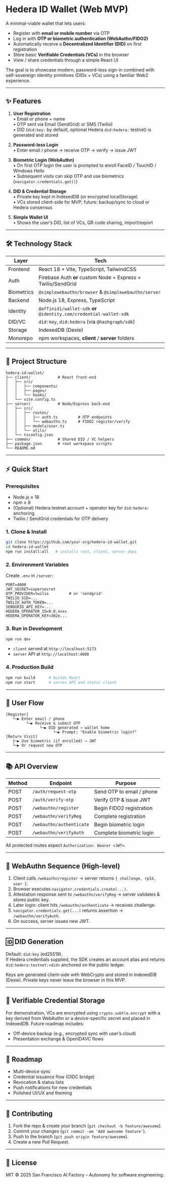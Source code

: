 # Hedera ID Wallet (Web MVP)

A minimal-viable wallet that lets users:

* Register with **email or mobile number** via OTP  
* Log in with **OTP or biometric authentication (WebAuthn/FIDO2)**  
* Automatically receive a **Decentralized Identifier (DID)** on first registration  
* Store basic **Verifiable Credentials (VCs)** in the browser  
* View / share credentials through a simple React UI  

The goal is to showcase modern, password-less sign-in combined with self-sovereign identity primitives (DIDs + VCs) using a familiar Web2 experience.

---

## ✨ Features

1. **User Registration**  
   • Email or phone + name  
   • OTP sent via Email (SendGrid) or SMS (Twilio)  
   • DID (`did:key:` by default, optional Hedera `did:hedera:` testnet) is generated and stored

2. **Password-less Login**  
   • Enter email / phone → receive OTP → verify → issue JWT

3. **Biometric Login (WebAuthn)**  
   • On first OTP login the user is prompted to enroll FaceID / TouchID / Windows Hello  
   • Subsequent visits can skip OTP and use biometrics (`navigator.credentials.get()`)

4. **DID & Credential Storage**  
   • Private key kept in IndexedDB (or encrypted localStorage)  
   • VCs stored client-side for MVP; future: backup/sync to cloud or Hedera consensus

5. **Simple Wallet UI**  
   • Shows the user’s DID, list of VCs, QR code sharing, import/export

---

## 🛠 Technology Stack

| Layer      | Tech                                                     |
|------------|----------------------------------------------------------|
| Frontend   | React 18 + Vite, TypeScript, TailwindCSS                 |
| Auth       | Firebase Auth **or** custom Node + Express + Twilio/SendGrid |
| Biometrics | `@simplewebauthn/browser` & `@simplewebauthn/server`     |
| Backend    | Node.js 18, Express, TypeScript                          |
| Identity   | `@affinidi/wallet-sdk` **or** `@identity.com/credential-wallet-sdk` |
| DID/VC     | `did:key`, `did:hedera` (via `@hashgraph/sdk`)           |
| Storage    | IndexedDB (Dexie)                                        |
| Monorepo   | npm workspaces, **client** / **server** folders          |

---

## 📂 Project Structure

```
hedera-id-wallet/
├── client/            # React front-end
│   ├── src/
│   │   ├── components/
│   │   ├── pages/
│   │   └── hooks/
│   └── vite.config.ts
├── server/            # Node/Express back-end
│   ├── src/
│   │   ├── routes/
│   │   │   ├── auth.ts         # OTP endpoints
│   │   │   └── webauthn.ts     # FIDO2 register/verify
│   │   ├── models/user.ts
│   │   └── utils/
│   └── tsconfig.json
├── common/            # Shared DID / VC helpers
├── package.json       # root workspace scripts
└── README.md
```

---

## ⚡️ Quick Start

### Prerequisites
* Node.js ≥ 18  
* npm ≥ 8  
* (Optional) Hedera testnet account + operator key for `did:hedera:` anchoring  
* Twilio / SendGrid credentials for OTP delivery

### 1. Clone & Install
```bash
git clone https://github.com/your-org/hedera-id-wallet.git
cd hedera-id-wallet
npm run install:all   # installs root, client, server deps
```

### 2. Environment Variables

Create `.env` in `/server`:

```
PORT=4000
JWT_SECRET=supersecret
OTP_PROVIDER=twilio         # or 'sendgrid'
TWILIO_SID=...
TWILIO_AUTH_TOKEN=...
SENDGRID_API_KEY=...
HEDERA_OPERATOR_ID=0.0.xxxx
HEDERA_OPERATOR_KEY=302e...
```

### 3. Run in Development

```bash
npm run dev
```

* `client` served at `http://localhost:5173`  
* `server` API at `http://localhost:4000`  

### 4. Production Build

```bash
npm run build      # builds React
npm run start      # serves API and static client
```

---

## 🔁 User Flow

```
[Register]
   └─▶ Enter email / phone
         └─▶ Receive & submit OTP
               └─▶ DID generated → wallet home
                     └─▶ Prompt: "Enable biometric login?"
[Return Visit]
   ├─▶ Use biometric (if enrolled) → JWT
   └─▶ Or request new OTP
```

---

## 📚 API Overview

| Method | Endpoint                | Purpose                        |
|--------|-------------------------|--------------------------------|
| POST   | `/auth/request-otp`     | Send OTP to email / phone      |
| POST   | `/auth/verify-otp`      | Verify OTP & issue JWT         |
| POST   | `/webauthn/register`    | Begin FIDO2 registration       |
| POST   | `/webauthn/verifyReg`   | Complete registration          |
| POST   | `/webauthn/authenticate`| Begin biometric login          |
| POST   | `/webauthn/verifyAuth`  | Complete biometric login       |

All protected routes expect `Authorization: Bearer <JWT>`.

---

## 🔐 WebAuthn Sequence (High-level)

1. Client calls `/webauthn/register` → server returns `{ challenge, rpId, user }`.
2. Browser executes `navigator.credentials.create(...)`.
3. Attestation response sent to `/webauthn/verifyReg` → server validates & stores public key.
4. Later login: client hits `/webauthn/authenticate` → receives challenge.
5. `navigator.credentials.get(...)` returns assertion → `/webauthn/verifyAuth`.
6. On success, server issues new JWT.

---

## 🆔 DID Generation

Default: `did:key` (ed25519).  
If Hedera credentials supplied, the SDK creates an account alias and returns `did:hedera:testnet:<did>` anchored on the public ledger.

Keys are generated client-side with WebCrypto and stored in IndexedDB (Dexie). Private keys never leave the browser in this MVP.

---

## 📄 Verifiable Credential Storage

For demonstration, VCs are encrypted using `crypto.subtle.encrypt` with a key derived from WebAuthn or a device-specific secret and placed in IndexedDB. Future roadmap includes:

* Off-device backup (e.g., encrypted sync with user’s cloud)
* Presentation exchange & OpenID4VC flows

---

## 🚀 Roadmap

* Multi-device sync  
* Credential issuance flow (OIDC bridge)  
* Revocation & status lists  
* Push notifications for new credentials  
* Polished UI/UX and theming  

---

## 🤝 Contributing

1. Fork the repo & create your branch (`git checkout -b feature/awesome`).
2. Commit your changes (`git commit -am 'Add awesome feature'`).
3. Push to the branch (`git push origin feature/awesome`).
4. Create a new Pull Request.

---

## 📑 License

MIT © 2025 San Francisco AI Factory – Autonomy for software engineering.
